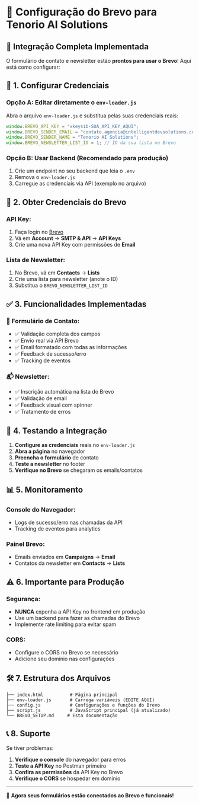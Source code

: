 # 📧 Configuração do Brevo para Tenorio AI Solutions

## 🚀 Integração Completa Implementada

O formulário de contato e newsletter estão **prontos para usar o Brevo**! Aqui está como configurar:

## 🔑 1. Configurar Credenciais

### Opção A: Editar diretamente o `env-loader.js`

Abra o arquivo `env-loader.js` e substitua pelas suas credenciais reais:

```javascript
window.BREVO_API_KEY = "xkeysib-SUA_API_KEY_AQUI";
window.BREVO_SENDER_EMAIL = "contato.agencia@intelligentdevsolutions.com";
window.BREVO_SENDER_NAME = "Tenorio AI Solutions";
window.BREVO_NEWSLETTER_LIST_ID = 1; // ID da sua lista no Brevo
```

### Opção B: Usar Backend (Recomendado para produção)

1. Crie um endpoint no seu backend que leia o `.env`
2. Remova o `env-loader.js`
3. Carregue as credenciais via API (exemplo no arquivo)

## 🎯 2. Obter Credenciais do Brevo

### API Key:

1. Faça login no [Brevo](https://app.brevo.com)
2. Vá em **Account** → **SMTP & API** → **API Keys**
3. Crie uma nova API Key com permissões de **Email**

### Lista de Newsletter:

1. No Brevo, vá em **Contacts** → **Lists**
2. Crie uma lista para newsletter (anote o ID)
3. Substitua o `BREVO_NEWSLETTER_LIST_ID`

## ✅ 3. Funcionalidades Implementadas

### 📝 Formulário de Contato:

- ✅ Validação completa dos campos
- ✅ Envio real via API Brevo
- ✅ Email formatado com todas as informações
- ✅ Feedback de sucesso/erro
- ✅ Tracking de eventos

### 📬 Newsletter:

- ✅ Inscrição automática na lista do Brevo
- ✅ Validação de email
- ✅ Feedback visual com spinner
- ✅ Tratamento de erros

## 🔧 4. Testando a Integração

1. **Configure as credenciais** reais no `env-loader.js`
2. **Abra a página** no navegador
3. **Preencha o formulário** de contato
4. **Teste a newsletter** no footer
5. **Verifique no Brevo** se chegaram os emails/contatos

## 📊 5. Monitoramento

### Console do Navegador:

- Logs de sucesso/erro nas chamadas da API
- Tracking de eventos para analytics

### Painel Brevo:

- Emails enviados em **Campaigns** → **Email**
- Contatos da newsletter em **Contacts** → **Lists**

## ⚠️ 6. Importante para Produção

### Segurança:

- **NUNCA** exponha a API Key no frontend em produção
- Use um backend para fazer as chamadas do Brevo
- Implemente rate limiting para evitar spam

### CORS:

- Configure o CORS no Brevo se necessário
- Adicione seu domínio nas configurações

## 🛠️ 7. Estrutura dos Arquivos

```
├── index.html          # Página principal
├── env-loader.js       # Carrega variáveis (EDITE AQUI)
├── config.js           # Configurações e funções do Brevo
├── script.js           # JavaScript principal (já atualizado)
└── BREVO_SETUP.md     # Esta documentação
```

## 📞 8. Suporte

Se tiver problemas:

1. **Verifique o console** do navegador para erros
2. **Teste a API Key** no Postman primeiro
3. **Confira as permissões** da API Key no Brevo
4. **Verifique o CORS** se hospedar em domínio

---

🎉 **Agora seus formulários estão conectados ao Brevo e funcionais!**
